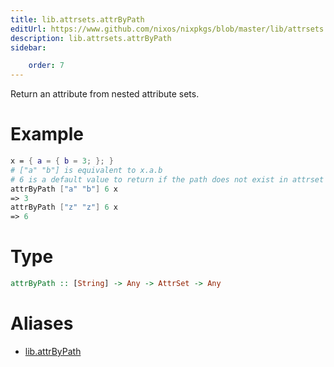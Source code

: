 ```yaml
---
title: lib.attrsets.attrByPath
editUrl: https://www.github.com/nixos/nixpkgs/blob/master/lib/attrsets.nix#L38C5
description: lib.attrsets.attrByPath
sidebar:

    order: 7
---
```


Return an attribute from nested attribute sets.

# Example

```nix
x = { a = { b = 3; }; }
# ["a" "b"] is equivalent to x.a.b
# 6 is a default value to return if the path does not exist in attrset
attrByPath ["a" "b"] 6 x
=> 3
attrByPath ["z" "z"] 6 x
=> 6
```

# Type

```haskell
attrByPath :: [String] -> Any -> AttrSet -> Any
```


# Aliases

- [lib.attrByPath](reference/lib/lib-attrByPath)


